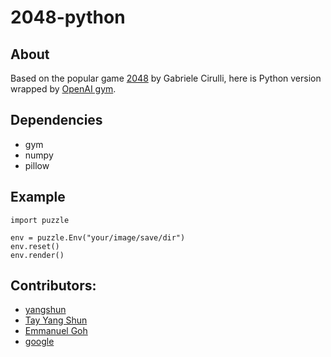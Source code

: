 # 2048-python

## About
Based on the popular game [2048](https://github.com/gabrielecirulli/2048) by Gabriele Cirulli, here is Python version wrapped by [OpenAI gym](https://github.com/openai/gym). 

## Dependencies
- gym
- numpy
- pillow

## Example
```
import puzzle

env = puzzle.Env("your/image/save/dir")
env.reset()
env.render()
```


## Contributors:
- [yangshun](https://github.com/yangshun)
- [Tay Yang Shun](http://github.com/yangshun)
- [Emmanuel Goh](http://github.com/emman27)
- [google](https://github.com/google)